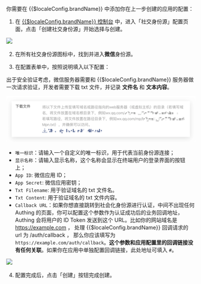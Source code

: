 <IntegrationDetailCard :title="`在 ${$localeConfig.brandName} 填入应用配置`">

你需要在 {{$localeConfig.brandName}} 中添加你在上一步创建的应用的配置：

1. 在 [{{$localeConfig.brandName}} 控制台](https://console.authing.cn) 中，进入「社交身份源」配置页面，点击「创建社交身份源」开始选择与创建。

![](~@imagesZhCn/connections/Add-Social-Connections.png)

2. 在所有社交身份源图标中，找到并进入**微信**身份源。

3. 在配置表单中，按照说明填入以下配置：

出于安全验证考虑，微信服务器需要和 {{$localeConfig.brandName}} 服务器做一次请求验证，开发者需要下载 txt 文件，并记录 **文件名** 和 **文本内容**。

![](./images/1.png)

- `唯一标识`：请输入一个自定义的唯一标识，用于代表当前身份源连接；
- `显示名称`：请输入显示名称，这个名称会显示在终端用户的登录界面的按钮上；
- `App ID`: 微信应用 ID；
- `App Secret`: 微信应用密钥；
- `Txt Filename`: 用于验证域名的 txt 文件名。
- `Txt Content`: 用于验证域名的 txt 文件内容。
- `Callback URL`：如果你想直接跳转到社会化身份源进行认证，中间不出现任何 Authing 的页面，你可以配置这个参数作为认证成功后的业务回调地址，Authing 会将用户的 ID Token 发送到这个 URL。比如你的网站域名是 https://example.com ， 处理 {{$localeConfig.brandName}} 回调请求的 url 为 /auth/callback ， 那么你应该填写为 `https://example.com/auth/callback`。**这个参数和应用配置里的回调链接没有任何关联**。如果你在应用中单独配置回调链接，此处地址可填入 `#`。

![](~@imagesZhCn/connections/wechat/wechat-browser-authz/wechat-browser-authz-conneciton.png)

4. 配置完成后，点击「创建」按钮完成创建。

</IntegrationDetailCard>